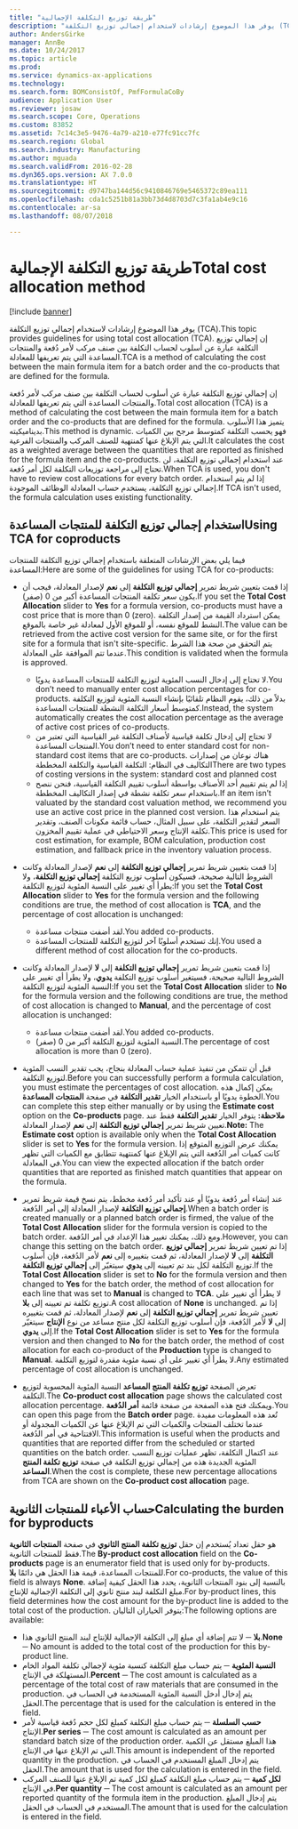 ```yaml
---
title: "طريقة توزيع التكلفة الإجمالية"
description: "يوفر هذا الموضوع إرشادات لاستخدام إجمالي توزيع التكلفة (TCA). إن إجمالي توزيع التكلفة عبارة عن أسلوب لحساب التكلفة بين صنف مركب لأمر دُفعة والمنتجات المساعدة التي يتم تعريفها للمعادلة."
author: AndersGirke
manager: AnnBe
ms.date: 10/24/2017
ms.topic: article
ms.prod: 
ms.service: dynamics-ax-applications
ms.technology: 
ms.search.form: BOMConsistOf, PmfFormulaCoBy
audience: Application User
ms.reviewer: josaw
ms.search.scope: Core, Operations
ms.custom: 83852
ms.assetid: 7c14c3e5-9476-4a79-a210-e77fc91cc7fc
ms.search.region: Global
ms.search.industry: Manufacturing
ms.author: mguada
ms.search.validFrom: 2016-02-28
ms.dyn365.ops.version: AX 7.0.0
ms.translationtype: HT
ms.sourcegitcommit: d9747ba144d56c9410846769e5465372c89ea111
ms.openlocfilehash: cda1c5251b81a3bb73d4d8703d7c3fa1ab4e9c16
ms.contentlocale: ar-sa
ms.lasthandoff: 08/07/2018

---
```


# <a name="total-cost-allocation-method"></a><span data-ttu-id="034bc-104">طريقة توزيع التكلفة الإجمالية</span><span class="sxs-lookup"><span data-stu-id="034bc-104">Total cost allocation method</span></span>

[!include [banner](../includes/banner.md)]

<span data-ttu-id="034bc-105">يوفر هذا الموضوع إرشادات لاستخدام إجمالي توزيع التكلفة (TCA).</span><span class="sxs-lookup"><span data-stu-id="034bc-105">This topic provides guidelines for using total cost allocation (TCA).</span></span> <span data-ttu-id="034bc-106">إن إجمالي توزيع التكلفة عبارة عن أسلوب لحساب التكلفة بين صنف مركب لأمر دُفعة والمنتجات المساعدة التي يتم تعريفها للمعادلة.</span><span class="sxs-lookup"><span data-stu-id="034bc-106">TCA is a method of calculating the cost between the main formula item for a batch order and the co-products that are defined for the formula.</span></span>

<span data-ttu-id="034bc-107">إن إجمالي توزيع التكلفة عبارة عن أسلوب لحساب التكلفة بين صنف مركب لأمر دُفعة والمنتجات المساعدة التي يتم تعريفها للمعادلة.</span><span class="sxs-lookup"><span data-stu-id="034bc-107">Total cost allocation (TCA) is a method of calculating the cost between the main formula item for a batch order and the co-products that are defined for the formula.</span></span> <span data-ttu-id="034bc-108">يتميز هذا الأسلوب بديناميكيته.</span><span class="sxs-lookup"><span data-stu-id="034bc-108">This method is dynamic.</span></span> <span data-ttu-id="034bc-109">فهو يحسب التكلفة كمتوسط مرجح بين الكميات التي يتم الإبلاغ عنها كمنتهية للصنف المركب والمنتجات الفرعية.</span><span class="sxs-lookup"><span data-stu-id="034bc-109">It calculates the cost as a weighted average between the quantities that are reported as finished for the formula item and the co-products.</span></span> <span data-ttu-id="034bc-110">عند استخدام إجمالي توزيع التكلفة، لن تحتاج إلى مراجعة توزيعات التكلفة لكل أمر دُفعة.</span><span class="sxs-lookup"><span data-stu-id="034bc-110">When TCA is used, you don't have to review cost allocations for every batch order.</span></span> <span data-ttu-id="034bc-111">إذا لم يتم استخدام إجمالي توزيع التكلفة، يستخدم حساب المعادلة الوظائف الموجودة.</span><span class="sxs-lookup"><span data-stu-id="034bc-111">If TCA isn't used, the formula calculation uses existing functionality.</span></span>

## <a name="using-tca-for-coproducts"></a><span data-ttu-id="034bc-112">استخدام إجمالي توزيع التكلفة للمنتجات المساعدة</span><span class="sxs-lookup"><span data-stu-id="034bc-112">Using TCA for coproducts</span></span>
<span data-ttu-id="034bc-113">فيما يلي بعض الإرشادات المتعلقة باستخدام إجمالي توزيع التكلفة للمنتجات المساعدة:</span><span class="sxs-lookup"><span data-stu-id="034bc-113">Here are some of the guidelines for using TCA for co-products:</span></span>

-   <span data-ttu-id="034bc-114">إذا قمت بتعيين شريط تمرير **إجمالي توزيع التكلفة** إلى **نعم** لإصدار المعادلة، فيجب أن يكون سعر تكلفة المنتجات المساعدة أكبر من 0 (صفر).</span><span class="sxs-lookup"><span data-stu-id="034bc-114">If you set the **Total Cost Allocation** slider to **Yes** for a formula version, co-products must have a cost price that is more than 0 (zero).</span></span> <span data-ttu-id="034bc-115">يمكن استرداد القيمة من إصدار التكلفة النشط للموقع نفسه، أو للموقع الأول لمعادلة غير خاصة بالموقع.</span><span class="sxs-lookup"><span data-stu-id="034bc-115">The value can be retrieved from the active cost version for the same site, or for the first site for a formula that isn't site-specific.</span></span> <span data-ttu-id="034bc-116">يتم التحقق من صحة هذا الشرط عندما تتم الموافقة على المعادلة.</span><span class="sxs-lookup"><span data-stu-id="034bc-116">This condition is validated when the formula is approved.</span></span>

    -   <span data-ttu-id="034bc-117">لا تحتاج إلى إدخال النسب المئوية لتوزيع التكلفة للمنتجات المساعدة يدويًا.</span><span class="sxs-lookup"><span data-stu-id="034bc-117">You don’t need to manually enter cost allocation percentages for co-products.</span></span> <span data-ttu-id="034bc-118">بدلاً من ذلك، يقوم النظام تلقائيًا بإنشاء النسبة المئوية لتوزيع التكلفة كمتوسط أسعار التكلفة النشطة للمنتجات المساعدة.</span><span class="sxs-lookup"><span data-stu-id="034bc-118">Instead, the system automatically creates the cost allocation percentage as the average of active cost prices of co-products.</span></span> 
    -   <span data-ttu-id="034bc-119">لا تحتاج إلى إدخال تكلفة قياسية لأصناف التكلفة غير القياسية التي تعتبر من المنتجات المساعدة.</span><span class="sxs-lookup"><span data-stu-id="034bc-119">You don’t need to enter standard cost for non-standard cost items that are co-products.</span></span> <span data-ttu-id="034bc-120">هناك نوعان من إصدارات التكاليف في النظام: التكلفة القياسية والتكلفة المخططة‬</span><span class="sxs-lookup"><span data-stu-id="034bc-120">There are two types of costing versions in the system: standard cost and planned cost</span></span> 
    -   <span data-ttu-id="034bc-121">إذا لم يتم تقييم أحد الأصناف بواسطة أسلوب تقييم التكلفة القياسية، فنحن ننصح باستخدام سعر تكلفة نشطة في إصدار التكاليف المخططة.</span><span class="sxs-lookup"><span data-stu-id="034bc-121">If an item isn’t valuated by the standard cost valuation method, we recommend you use an active cost price in the planned cost version.</span></span> <span data-ttu-id="034bc-122">يتم استخدام هذا السعر لتقدير التكلفة، على سبيل المثال، حساب قائمة مكونات الصنف، وتقدير تكلفة الإنتاج وسعر الاحتياطي في عملية تقييم المخزون.</span><span class="sxs-lookup"><span data-stu-id="034bc-122">This price is used for cost estimation, for example, BOM calculation, production cost estimation, and fallback price in the inventory valuation process.</span></span> 

-   <span data-ttu-id="034bc-123">إذا قمت بتعيين شريط تمرير **إجمالي توزيع التكلفة** إلى **نعم** لإصدار المعادلة وكانت الشروط التالية صحيحة، فسيكون أسلوب توزيع التكلفة **إجمالي توزيع التكلفة**، ولا يطرأ أي تغيير على النسبة المئوية لتوزيع التكلفة:</span><span class="sxs-lookup"><span data-stu-id="034bc-123">If you set the **Total Cost Allocation** slider to **Yes** for the formula version and the following conditions are true, the method of cost allocation is **TCA**, and the percentage of cost allocation is unchanged:</span></span>
    -   <span data-ttu-id="034bc-124">لقد أضفت منتجات مساعدة.</span><span class="sxs-lookup"><span data-stu-id="034bc-124">You added co-products.</span></span>
    -   <span data-ttu-id="034bc-125">إنك تستخدم أسلوبًا آخر لتوزيع التكلفة للمنتجات المساعدة.</span><span class="sxs-lookup"><span data-stu-id="034bc-125">You used a different method of cost allocation for the co-products.</span></span>
-   <span data-ttu-id="034bc-126">إذا قمت بتعيين شريط تمرير **إجمالي توزيع التكلفة** إلى **لا** لإصدار المعادلة وكانت الشروط التالية صحيحة، فسيتغير أسلوب توزيع التكلفة **يدوي**، ولا يطرأ أي تغيير على النسبة المئوية لتوزيع التكلفة:</span><span class="sxs-lookup"><span data-stu-id="034bc-126">If you set the **Total Cost Allocation** slider to **No** for the formula version and the following conditions are true, the method of cost allocation is changed to **Manual**, and the percentage of cost allocation is unchanged:</span></span>
    -   <span data-ttu-id="034bc-127">لقد أضفت منتجات مساعدة.</span><span class="sxs-lookup"><span data-stu-id="034bc-127">You added co-products.</span></span>
    -   <span data-ttu-id="034bc-128">النسبة المئوية لتوزيع التكلفة أكبر من 0 (صفر).</span><span class="sxs-lookup"><span data-stu-id="034bc-128">The percentage of cost allocation is more than 0 (zero).</span></span>
-   <span data-ttu-id="034bc-129">قبل أن تتمكن من تنفيذ عملية حساب المعادلة بنجاح، يجب تقدير النسب المئوية لتوزيع التكلفة.</span><span class="sxs-lookup"><span data-stu-id="034bc-129">Before you can successfully perform a formula calculation, you must estimate the percentages of cost allocation.</span></span> <span data-ttu-id="034bc-130">يمكن إكمال هذه الخطوة يدويًا أو باستخدام الخيار **تقدير التكلفة** في صفحة **المنتجات المساعدة**.</span><span class="sxs-lookup"><span data-stu-id="034bc-130">You can complete this step either manually or by using the **Estimate cost** option on the **Co-products** page.</span></span> <span data-ttu-id="034bc-131">**ملاحظة:** يتوفر الخيار **تقدير التكلفة** فقط عند تعيين شريط تمرير **إجمالي توزيع التكلفة** إلى **نعم** لإصدار المعادلة.</span><span class="sxs-lookup"><span data-stu-id="034bc-131">**Note:** The **Estimate cost** option is available only when the **Total Cost Allocation** slider is set to **Yes** for the formula version.</span></span> <span data-ttu-id="034bc-132">يمكنك عرض التوزيع المتوقع إذا كانت كميات أمر الدُفعة التي يتم الإبلاغ عنها كمنتهية تتطابق مع الكميات التي تظهر في المعادلة.</span><span class="sxs-lookup"><span data-stu-id="034bc-132">You can view the expected allocation if the batch order quantities that are reported as finished match quantities that appear on the formula.</span></span>
-   <span data-ttu-id="034bc-133">عند إنشاء أمر دُفعة يدويًا أو عند تأكيد أمر دُفعة مخطط، يتم نسخ قيمة شريط تمرير **إجمالي توزيع التكلفة** لإصدار المعادلة إلى أمر الدُفعة.</span><span class="sxs-lookup"><span data-stu-id="034bc-133">When a batch order is created manually or a planned batch order is firmed, the value of the **Total Cost Allocation** slider for the formula version is copied to the batch order.</span></span> <span data-ttu-id="034bc-134">ومع ذلك، يمكنك تغيير هذا الإعداد في أمر الدُفعة.</span><span class="sxs-lookup"><span data-stu-id="034bc-134">However, you can change this setting on the batch order.</span></span> <span data-ttu-id="034bc-135">إذا تم تعيين شريط تمرير **إجمالي توزيع التكلفة** إلى **لا** لإصدار المعادلة، ثم قمت بتغييره إلى **نعم** لأمر الدُفعة، فإن أسلوب توزيع التكلفة لكل بند تم تعيينه إلى **يدوي** سيتغيّر إلى **إجمالي توزيع التكلفة‬**.</span><span class="sxs-lookup"><span data-stu-id="034bc-135">If the **Total Cost Allocation** slider is set to **No** for the formula version and then changed to **Yes** for the batch order, the method of cost allocation for each line that was set to **Manual** is changed to **TCA**.</span></span> <span data-ttu-id="034bc-136">لا يطرأ أي تغيير على توزيع تكلفة تم تعيينه إلى **بلا**.</span><span class="sxs-lookup"><span data-stu-id="034bc-136">A cost allocation of **None** is unchanged.</span></span> <span data-ttu-id="034bc-137">إذا تم تعيين شريط تمرير **إجمالي توزيع التكلفة** إلى **نعم** لإصدار المعادلة، ثم قمت بتغييره إلى **لا** لأمر الدُفعة، فإن أسلوب توزيع التكلفة لكل منتج مساعد من نوع **الإنتاج** سيتغيّر إلى **يدوي‬**.</span><span class="sxs-lookup"><span data-stu-id="034bc-137">If the **Total Cost Allocation** slider is set to **Yes** for the formula version and then changed to **No** for the batch order, the method of cost allocation for each co-product of the **Production** type is changed to **Manual**.</span></span> <span data-ttu-id="034bc-138">لا يطرأ أي تغيير على أي نسبة مئوية مقدرة لتوزيع التكلفة.</span><span class="sxs-lookup"><span data-stu-id="034bc-138">Any estimated percentage of cost allocation is unchanged.</span></span>
-   <span data-ttu-id="034bc-139">تعرض الصفحة **توزيع تكلفة المنتج المساعد** النسبة المئوية المحسوبة لتوزيع التكلفة.</span><span class="sxs-lookup"><span data-stu-id="034bc-139">The **Co-product cost allocation** page shows the calculated cost allocation percentage.</span></span> <span data-ttu-id="034bc-140">ويمكنك فتح هذه الصفحة من صفحة قائمة **أمر الدُفعة**.</span><span class="sxs-lookup"><span data-stu-id="034bc-140">You can open this page from the **Batch order** page.</span></span> <span data-ttu-id="034bc-141">تُعد هذه المعلومات مفيدة عندما تختلف المنتجات والكميات التي تم الإبلاغ عنها عن الكميات المجدولة أو الافتتاحية في أمر الدُفعة.</span><span class="sxs-lookup"><span data-stu-id="034bc-141">This information is useful when the products and quantities that are reported differ from the scheduled or started quantities on the batch order.</span></span> <span data-ttu-id="034bc-142">عند اكتمال التكلفة، تظهر عمليات توزيع النسب المئوية الجديدة هذه من إجمالي توزيع التكلفة‬ في صفحة **توزيع تكلفة المنتج المساعد**.</span><span class="sxs-lookup"><span data-stu-id="034bc-142">When the cost is complete, these new percentage allocations from TCA are shown on the **Co-product cost allocation** page.</span></span>

## <a name="calculating-the-burden-for-byproducts"></a><span data-ttu-id="034bc-143">حساب الأعباء للمنتجات الثانوية</span><span class="sxs-lookup"><span data-stu-id="034bc-143">Calculating the burden for byproducts</span></span>
<span data-ttu-id="034bc-144">إن حقل **توزيع تكلفة المنتج الثانوي** في صفحة **المنتجات الثانوية‏‎** هو حقل تعداد يُستخدم فقط للمنتجات الثانوية.</span><span class="sxs-lookup"><span data-stu-id="034bc-144">The **By-product cost allocation** field on the **Co-products** page is an enumerator field that is used only for by-products.</span></span> <span data-ttu-id="034bc-145">للمنتجات المساعدة، قيمة هذا الحقل هي دائمًا **بلا**.</span><span class="sxs-lookup"><span data-stu-id="034bc-145">For co-products, the value of this field is always **None**.</span></span> <span data-ttu-id="034bc-146">بالنسبة إلى بنود المنتجات الثانوية، يحدد هذا الحقل كيفية إضافة مبلغ التكلفة لبند منتج ثانوي إلى التكلفة الإجمالية للإنتاج.</span><span class="sxs-lookup"><span data-stu-id="034bc-146">For by-product lines, this field determines how the cost amount for the by-product line is added to the total cost of the production.</span></span> <span data-ttu-id="034bc-147">يتوفر الخياران التاليان:</span><span class="sxs-lookup"><span data-stu-id="034bc-147">The following options are available:</span></span>

-   <span data-ttu-id="034bc-148">**بلا** ─ لا تتم إضافة أي مبلغ إلى التكلفة الإجمالية للإنتاج لبند المنتج الثانوي هذا.</span><span class="sxs-lookup"><span data-stu-id="034bc-148">**None** ─ No amount is added to the total cost of the production for this by-product line.</span></span>
-   <span data-ttu-id="034bc-149">**النسبة المئوية** ─ يتم حساب مبلغ التكلفة كنسبة مئوية لإجمالي تكلفة المواد الخام المستهلكة في الإنتاج.</span><span class="sxs-lookup"><span data-stu-id="034bc-149">**Percent** ─ The cost amount is calculated as a percentage of the total cost of raw materials that are consumed in the production.</span></span> <span data-ttu-id="034bc-150">يتم إدخال أدخل النسبة المئوية المستخدمة في الحساب في الحقل.</span><span class="sxs-lookup"><span data-stu-id="034bc-150">The percentage that is used for the calculation is entered in the field.</span></span>
-   <span data-ttu-id="034bc-151">**حسب السلسلة‬** ─ يتم حساب مبلغ التكلفة كمبلغ لكل حجم دُفعة قياسية لأمر الإنتاج.</span><span class="sxs-lookup"><span data-stu-id="034bc-151">**Per series** ─ The cost amount is calculated as an amount per standard batch size of the production order.</span></span> <span data-ttu-id="034bc-152">هذا المبلغ مستقل عن الكمية التي تم الإبلاغ عنها في الإنتاج.</span><span class="sxs-lookup"><span data-stu-id="034bc-152">This amount is independent of the reported quantity in the production.</span></span> <span data-ttu-id="034bc-153">يتم إدخال المبلغ المستخدم في الحساب في الحقل.</span><span class="sxs-lookup"><span data-stu-id="034bc-153">The amount that is used for the calculation is entered in the field.</span></span>
-   <span data-ttu-id="034bc-154">**لكل كمية‬** ─ يتم حساب مبلغ التكلفة كمبلغ لكل كمية تم الإبلاغ عنها للصنف المركب في الإنتاج.</span><span class="sxs-lookup"><span data-stu-id="034bc-154">**Per quantity** ─ The cost amount is calculated as an amount per reported quantity of the formula item in the production.</span></span> <span data-ttu-id="034bc-155">يتم إدخال المبلغ المستخدم في الحساب في الحقل.</span><span class="sxs-lookup"><span data-stu-id="034bc-155">The amount that is used for the calculation is entered in the field.</span></span>






